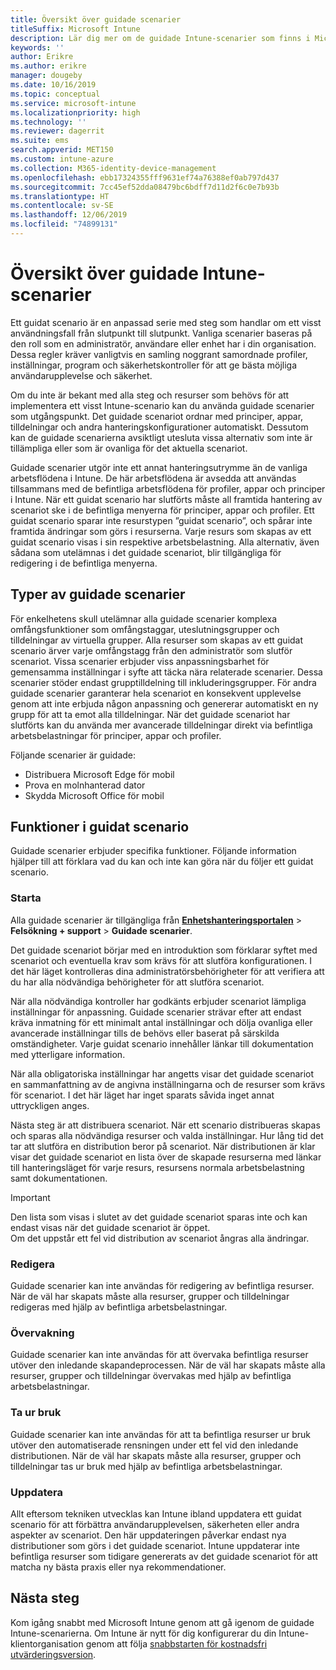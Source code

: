 ```yaml
---
title: Översikt över guidade scenarier
titleSuffix: Microsoft Intune
description: Lär dig mer om de guidade Intune-scenarier som finns i Microsoft 365-enhetshanteringsportalen.
keywords: ''
author: Erikre
ms.author: erikre
manager: dougeby
ms.date: 10/16/2019
ms.topic: conceptual
ms.service: microsoft-intune
ms.localizationpriority: high
ms.technology: ''
ms.reviewer: dagerrit
ms.suite: ems
search.appverid: MET150
ms.custom: intune-azure
ms.collection: M365-identity-device-management
ms.openlocfilehash: ebb17324355fff9631ef74a76388ef0ab797d437
ms.sourcegitcommit: 7cc45ef52dda08479bc6bdff7d11d2f6c0e7b93b
ms.translationtype: HT
ms.contentlocale: sv-SE
ms.lasthandoff: 12/06/2019
ms.locfileid: "74899131"
---
```

# <a name="intune-guided-scenarios-overview"></a>Översikt över guidade Intune-scenarier 

Ett guidat scenario är en anpassad serie med steg som handlar om ett visst användningsfall från slutpunkt till slutpunkt. Vanliga scenarier baseras på den roll som en administratör, användare eller enhet har i din organisation. Dessa regler kräver vanligtvis en samling noggrant samordnade profiler, inställningar, program och säkerhetskontroller för att ge bästa möjliga användarupplevelse och säkerhet.    

Om du inte är bekant med alla steg och resurser som behövs för att implementera ett visst Intune-scenario kan du använda guidade scenarier som utgångspunkt. Det guidade scenariot ordnar med principer, appar, tilldelningar och andra hanteringskonfigurationer automatiskt. Dessutom kan de guidade scenarierna avsiktligt utesluta vissa alternativ som inte är tillämpliga eller som är ovanliga för det aktuella scenariot. 

Guidade scenarier utgör inte ett annat hanteringsutrymme än de vanliga arbetsflödena i Intune. De här arbetsflödena är avsedda att användas tillsammans med de befintliga arbetsflödena för profiler, appar och principer i Intune. När ett guidat scenario har slutförts måste all framtida hantering av scenariot ske i de befintliga menyerna för principer, appar och profiler. Ett guidat scenario sparar inte resurstypen ”guidat scenario”, och spårar inte framtida ändringar som görs i resurserna. Varje resurs som skapas av ett guidat scenario visas i sin respektive arbetsbelastning. Alla alternativ, även sådana som utelämnas i det guidade scenariot, blir tillgängliga för redigering i de befintliga menyerna.  

## <a name="types-of-guided-scenarios"></a>Typer av guidade scenarier 

För enkelhetens skull utelämnar alla guidade scenarier komplexa omfångsfunktioner som omfångstaggar, uteslutningsgrupper och tilldelningar av virtuella grupper. Alla resurser som skapas av ett guidat scenario ärver varje omfångstagg från den administratör som slutför scenariot. Vissa scenarier erbjuder viss anpassningsbarhet för gemensamma inställningar i syfte att täcka nära relaterade scenarier. Dessa scenarier stöder endast grupptilldelning till inkluderingsgrupper. För andra guidade scenarier garanterar hela scenariot en konsekvent upplevelse genom att inte erbjuda någon anpassning och genererar automatiskt en ny grupp för att ta emot alla tilldelningar. När det guidade scenariot har slutförts kan du använda mer avancerade tilldelningar direkt via befintliga arbetsbelastningar för principer, appar och profiler.  

Följande scenarier är guidade: 
- Distribuera Microsoft Edge för mobil 
- Prova en molnhanterad dator
- Skydda Microsoft Office för mobil 

## <a name="guided-scenario-functionality"></a>Funktioner i guidat scenario 

Guidade scenarier erbjuder specifika funktioner. Följande information hjälper till att förklara vad du kan och inte kan göra när du följer ett guidat scenario.

### <a name="launching"></a>Starta  

Alla guidade scenarier är tillgängliga från **[Enhetshanteringsportalen](https://devicemanagement.microsoft.com)**  > **Felsökning + support** > **Guidade scenarier**. 

Det guidade scenariot börjar med en introduktion som förklarar syftet med scenariot och eventuella krav som krävs för att slutföra konfigurationen. I det här läget kontrolleras dina administratörsbehörigheter för att verifiera att du har alla nödvändiga behörigheter för att slutföra scenariot.  

När alla nödvändiga kontroller har godkänts erbjuder scenariot lämpliga inställningar för anpassning. Guidade scenarier strävar efter att endast kräva inmatning för ett minimalt antal inställningar och dölja ovanliga eller avancerade inställningar tills de behövs eller baserat på särskilda omständigheter. Varje guidat scenario innehåller länkar till dokumentation med ytterligare information. 

När alla obligatoriska inställningar har angetts visar det guidade scenariot en sammanfattning av de angivna inställningarna och de resurser som krävs för scenariot. I det här läget har inget sparats såvida inget annat uttryckligen anges.

Nästa steg är att distribuera scenariot. När ett scenario distribueras skapas och sparas alla nödvändiga resurser och valda inställningar. Hur lång tid det tar att slutföra en distribution beror på scenariot. När distributionen är klar visar det guidade scenariot en lista över de skapade resurserna med länkar till hanteringsläget för varje resurs, resursens normala arbetsbelastning samt dokumentationen. 

> [!IMPORTANT]
> Den lista som visas i slutet av det guidade scenariot sparas inte och kan endast visas när det guidade scenariot är öppet.  
Om det uppstår ett fel vid distribution av scenariot ångras alla ändringar. 

### <a name="editing"></a>Redigera 

Guidade scenarier kan inte användas för redigering av befintliga resurser. När de väl har skapats måste alla resurser, grupper och tilldelningar redigeras med hjälp av befintliga arbetsbelastningar.

### <a name="monitoring"></a>Övervakning 

Guidade scenarier kan inte användas för att övervaka befintliga resurser utöver den inledande skapandeprocessen. När de väl har skapats måste alla resurser, grupper och tilldelningar övervakas med hjälp av befintliga arbetsbelastningar. 

### <a name="retiring"></a>Ta ur bruk 

Guidade scenarier kan inte användas för att ta befintliga resurser ur bruk utöver den automatiserade rensningen under ett fel vid den inledande distributionen. När de väl har skapats måste alla resurser, grupper och tilldelningar tas ur bruk med hjälp av befintliga arbetsbelastningar. 

### <a name="updating"></a>Uppdatera

Allt eftersom tekniken utvecklas kan Intune ibland uppdatera ett guidat scenario för att förbättra användarupplevelsen, säkerheten eller andra aspekter av scenariot. Den här uppdateringen påverkar endast nya distributioner som görs i det guidade scenariot. Intune uppdaterar inte befintliga resurser som tidigare genererats av det guidade scenariot för att matcha ny bästa praxis eller nya rekommendationer.  

## <a name="next-steps"></a>Nästa steg

Kom igång snabbt med Microsoft Intune genom att gå igenom de guidade Intune-scenarierna. Om Intune är nytt för dig konfigurerar du din Intune-klientorganisation genom att följa [snabbstarten för kostnadsfri utvärderingsversion](free-trial-sign-up.md).
